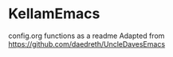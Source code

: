 # KellamEmacs
config.org functions as a readme
Adapted from https://github.com/daedreth/UncleDavesEmacs
